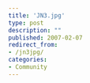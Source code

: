 ```yaml
---
title: 'JN3.jpg'
type: post
description: ""
published: 2007-02-07
redirect_from: 
- /jn3jpg/
categories:
- Community
---
```

